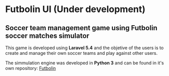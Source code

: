 # Futbolin UI (Under development)
## Soccer team management game using Futbolin soccer matches simulator

This game is developed using **Laravel 5.4** and the objetive of the users is to create and manage their own soccer teams and play against other users.

The simmulation engine was developed in **Python 3** and can be found in it's own repository: [Futbolin](https://github.com/AngelGris/futbolin)